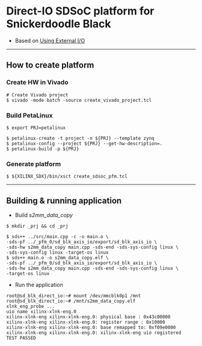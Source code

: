 # Direct-IO SDSoC platform for Snickerdoodle Black

- Based on [Using External I/O](https://www.xilinx.com/html_docs/xilinx2018_3/sdsoc_doc/using-external-i-o-cns1504034391929.html)

***

## How to create platform

### Create HW in Vivado

```shell-session
# Create Vivado project
$ vivado -mode batch -source create_vivado_project.tcl
```

### Build PetaLinux

```shell-session
$ export PRJ=petalinux

$ petalinux-create -t project -n ${PRJ} --template zynq
$ petalinux-config --project ${PRJ} --get-hw-description=.
$ petalinux-build -p ${PRJ}
```

### Generate platform

```shell-session
$ ${XILINX_SDX}/bin/xsct create_sdsoc_pfm.tcl
```

***

## Building & running application

- Build _s2mm_data_copy_

```shell-session
$ mkdir _prj && cd _prj

$ sds++ ../src/main.cpp -c -o main.o \
-sds-pf ../_pfm_0/sd_blk_axis_io/export/sd_blk_axis_io \
-sds-hw s2mm_data_copy main.cpp -sds-end -sds-sys-config linux \
-sds-sys-config linux -target-os linux
$ sds++ main.o -o s2mm_data_copy.elf \
-sds-pf ../_pfm_0/sd_blk_axis_io/export/sd_blk_axis_io \
-sds-hw s2mm_data_copy main.cpp -sds-end -sds-sys-config linux \
-target-os linux
```

- Run the application

```shell-session
root@sd_blk_direct_io:~# mount /dev/mmcblk0p1 /mnt
root@sd_blk_direct_io:~# /mnt/s2mm_data_copy.elf
xlnk_eng_probe ...
uio name xilinx-xlnk-eng.0
xilinx-xlnk-eng xilinx-xlnk-eng.0: physical base : 0x43c00000
xilinx-xlnk-eng xilinx-xlnk-eng.0: register range : 0x10000
xilinx-xlnk-eng xilinx-xlnk-eng.0: base remapped to: 0xf09e0000
xilinx-xlnk-eng xilinx-xlnk-eng.0: xilinx-xlnk-eng uio registered
TEST PASSED
```
